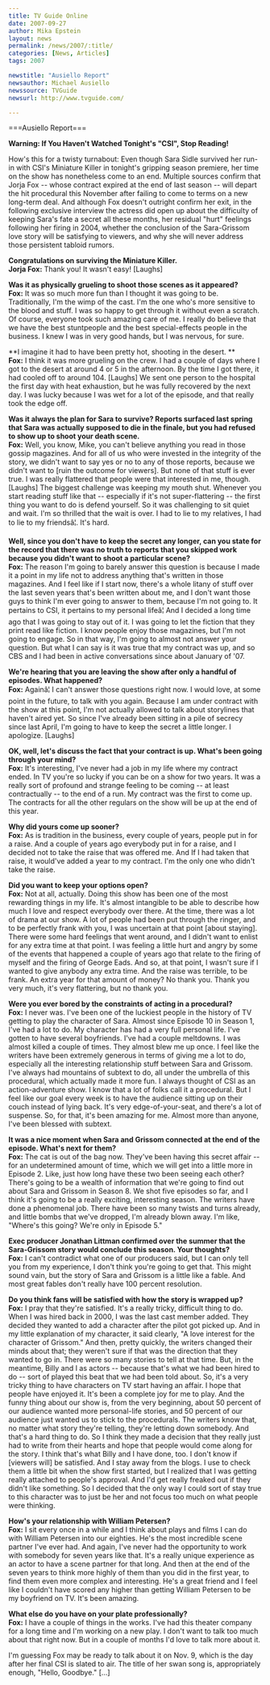 ```yaml
---
title: TV Guide Online 
date: 2007-09-27
author: Mika Epstein
layout: news
permalink: /news/2007/:title/
categories: [News, Articles]
tags: 2007

newstitle: "Ausiello Report"
newsauthor: Michael Ausiello  
newssource: TVGuide
newsurl: http://www.tvguide.com/

---
```

===Ausiello Report===

**Warning: If You Haven't Watched Tonight's "CSI", Stop Reading!**

How's this for a twisty turnabout: Even though Sara Sidle survived her run-in with CSI's Miniature Killer in tonight's gripping season premiere, her time on the show has nonetheless come to an end. Multiple sources confirm that Jorja Fox -- whose contract expired at the end of last season -- will depart the hit procedural this November after failing to come to terms on a new long-term deal. And although Fox doesn't outright confirm her exit, in the following exclusive interview the actress did open up about the difficulty of keeping Sara's fate a secret all these months, her residual "hurt" feelings following her firing in 2004, whether the conclusion of the Sara-Grissom love story will be satisfying to viewers, and why she will never address those persistent tabloid rumors. 

**Congratulations on surviving the Miniature Killer.**  
**Jorja Fox:** Thank you! It wasn't easy! [Laughs]

**Was it as physically grueling to shoot those scenes as it appeared?**  
**Fox:** It was so much more fun than I thought it was going to be. Traditionally, I'm the wimp of the cast. I'm the one who's more sensitive to the blood and stuff. I was so happy to get through it without even a scratch. Of course, everyone took such amazing care of me. I really do believe that we have the best stuntpeople and the best special-effects people in the business. I knew I was in very good hands, but I was nervous, for sure.

**I imagine it had to have been pretty hot, shooting in the desert. **  
**Fox:** I think it was more grueling on the crew. I had a couple of days where I got to the desert at around 4 or 5 in the afternoon. By the time I got there, it had cooled off to around 104. [Laughs] We sent one person to the hospital the first day with heat exhaustion, but he was fully recovered by the next day. I was lucky because I was wet for a lot of the episode, and that really took the edge off.

**Was it always the plan for Sara to survive? Reports surfaced last spring that Sara was actually supposed to die in the finale, but you had refused to show up to shoot your death scene.**  
**Fox:** Well, you know, Mike, you can't believe anything you read in those gossip magazines. And for all of us who were invested in the integrity of the story, we didn't want to say yes or no to any of those reports, because we didn't want to [ruin the outcome for viewers]. But none of that stuff is ever true. I was really flattered that people were that interested in me, though. [Laughs] The biggest challenge was keeping my mouth shut. Whenever you start reading stuff like that -- especially if it's not super-flattering -- the first thing you want to do is defend yourself. So it was challenging to sit quiet and wait. I'm so thrilled that the wait is over. I had to lie to my relatives, I had to lie to my friendsâ¦. It's hard.

**Well, since you don't have to keep the secret any longer, can you state for the record that there was no truth to reports that you skipped work because you didn't want to shoot a particular scene?**  
**Fox:** The reason I'm going to barely answer this question is because I made it a point in my life not to address anything that's written in those magazines. And I feel like if I start now, there's a whole litany of stuff over the last seven years that's been written about me, and I don't want those guys to think I'm ever going to answer to them, because I'm not going to. It pertains to CSI, it pertains to my personal lifeâ¦ And I decided a long time ago that I was going to stay out of it. I was going to let the fiction that they print read like fiction. I know people enjoy those magazines, but I'm not going to engage. So in that way, I'm going to almost not answer your question. But what I can say is it was true that my contract was up, and so CBS and I had been in active conversations since about January of '07. 

**We're hearing that you are leaving the show after only a handful of episodes. What happened?**  
**Fox:** Againâ¦ I can't answer those questions right now. I would love, at some point in the future, to talk with you again. Because I am under contract with the show at this point, I'm not actually allowed to talk about storylines that haven't aired yet. So since I've already been sitting in a pile of secrecy since last April, I'm going to have to keep the secret a little longer. I apologize. [Laughs]

**OK, well, let's discuss the fact that your contract is up. What's been going through your mind?**  
**Fox:** It's interesting, I've never had a job in my life where my contract ended. In TV you're so lucky if you can be on a show for two years. It was a really sort of profound and strange feeling to be coming -- at least contractually -- to the end of a run. My contract was the first to come up. The contracts for all the other regulars on the show will be up at the end of this year. 

**Why did yours come up sooner?**  
**Fox:** As is tradition in the business, every couple of years, people put in for a raise. And a couple of years ago everybody put in for a raise, and I decided not to take the raise that was offered me. And If I had taken that raise, it would've added a year to my contract. I'm the only one who didn't take the raise.

**Did you want to keep your options open?**  
**Fox:** Not at all, actually. Doing this show has been one of the most rewarding things in my life. It's almost intangible to be able to describe how much I love and respect everybody over there. At the time, there was a lot of drama at our show. A lot of people had been put through the ringer, and to be perfectly frank with you, I was uncertain at that point [about staying]. There were some hard feelings that went around, and I didn't want to enlist for any extra time at that point. I was feeling a little hurt and angry by some of the events that happened a couple of years ago that relate to the firing of myself and the firing of George Eads. And so, at that point, I wasn't sure if I wanted to give anybody any extra time. And the raise was terrible, to be frank. An extra year for that amount of money? No thank you. Thank you very much, it's very flattering, but no thank you.

**Were you ever bored by the constraints of acting in a procedural?**  
**Fox:** I never was. I've been one of the luckiest people in the history of TV getting to play the character of Sara. Almost since Episode 10 in Season 1, I've had a lot to do. My character has had a very full personal life. I've gotten to have several boyfriends. I've had a couple meltdowns. I was almost killed a couple of times. They almost blew me up once. I feel like the writers have been extremely generous in terms of giving me a lot to do, especially all the interesting relationship stuff between Sara and Grissom. I've always had mountains of subtext to do, all under the umbrella of this procedural, which actually made it more fun. I always thought of CSI as an action-adventure show. I know that a lot of folks call it a procedural. But I feel like our goal every week is to have the audience sitting up on their couch instead of lying back. It's very edge-of-your-seat, and there's a lot of suspense. So, for that, it's been amazing for me. Almost more than anyone, I've been blessed with subtext.

**It was a nice moment when Sara and Grissom connected at the end of the episode. What's next for them?**  
**Fox:** The cat is out of the bag now. They've been having this secret affair -- for an undetermined amount of time, which we will get into a little more in Episode 2. Like, just how long have these two been seeing each other? There's going to be a wealth of information that we're going to find out about Sara and Grissom in Season 8. We shot five episodes so far, and I think it's going to be a really exciting, interesting season. The writers have done a phenomenal job. There have been so many twists and turns already, and little bombs that we've dropped, I'm already blown away. I'm like, "Where's this going? We're only in Episode 5."

**Exec producer Jonathan Littman confirmed over the summer that the Sara-Grissom story would conclude this season. Your thoughts?**  
**Fox:** I can't contradict what one of our producers said, but I can only tell you from my experience, I don't think you're going to get that. This might sound vain, but the story of Sara and Grissom is a little like a fable. And most great fables don't really have 100 percent resolution. 

**Do you think fans will be satisfied with how the story is wrapped up?**  
**Fox:** I pray that they're satisfied. It's a really tricky, difficult thing to do. When I was hired back in 2000, I was the last cast member added. They decided they wanted to add a character after the pilot got picked up. And in my little explanation of my character, it said clearly, "A love interest for the character of Grissom." And then, pretty quickly, the writers changed their minds about that; they weren't sure if that was the direction that they wanted to go in. There were so many stories to tell at that time. But, in the meantime, Billy and I as actors -- because that's what we had been hired to do -- sort of played this beat that we had been told about. So, it's a very tricky thing to have characters on TV start having an affair. I hope that people have enjoyed it. It's been a complete joy for me to play. And the funny thing about our show is, from the very beginning, about 50 percent of our audience wanted more personal-life stories, and 50 percent of our audience just wanted us to stick to the procedurals. The writers know that, no matter what story they're telling, they're letting down somebody. And that's a hard thing to do. So I think they made a decision that they really just had to write from their hearts and hope that people would come along for the story. I think that's what Billy and I have done, too. I don't know if [viewers will] be satisfied. And I stay away from the blogs. I use to check them a little bit when the show first started, but I realized that I was getting really attached to people's approval. And I'd get really freaked out if they didn't like something. So I decided that the only way I could sort of stay true to this character was to just be her and not focus too much on what people were thinking. 

**How's your relationship with William Petersen?**  
**Fox:** I sit every once in a while and I think about plays and films I can do with William Petersen into our eighties. He's the most incredible scene partner I've ever had. And again, I've never had the opportunity to work with somebody for seven years like that. It's a really unique experience as an actor to have a scene partner for that long. And then at the end of the seven years to think more highly of them than you did in the first year, to find them even more complex and interesting. He's a great friend and I feel like I couldn't have scored any higher than getting William Petersen to be my boyfriend on TV. It's been amazing.

**What else do you have on your plate professionally?**  
**Fox:** I have a couple of things in the works. I've had this theater company for a long time and I'm working on a new play. I don't want to talk too much about that right now. But in a couple of months I'd love to talk more about it.

I'm guessing Fox may be ready to talk about it on Nov. 9, which is the day after her final CSI is slated to air. The title of her swan song is, appropriately enough, "Hello, Goodbye." [...]